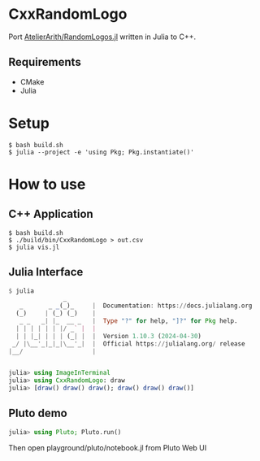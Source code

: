 # CxxRandomLogo

Port [AtelierArith/RandomLogos.jl](https://github.com/AtelierArith/RandomLogos.jl) written in Julia to C++.

## Requirements

- CMake
- Julia

# Setup

```console
$ bash build.sh
$ julia --project -e 'using Pkg; Pkg.instantiate()'
```

# How to use

## C++ Application

```console
$ bash build.sh
$ ./build/bin/CxxRandomLogo > out.csv
$ julia vis.jl
```

## Julia Interface

```julia
$ julia
               _
   _       _ _(_)_     |  Documentation: https://docs.julialang.org
  (_)     | (_) (_)    |
   _ _   _| |_  __ _   |  Type "?" for help, "]?" for Pkg help.
  | | | | | | |/ _` |  |
  | | |_| | | | (_| |  |  Version 1.10.3 (2024-04-30)
 _/ |\__'_|_|_|\__'_|  |  Official https://julialang.org/ release
|__/                   |


julia> using ImageInTerminal
julia> using CxxRandomLogo: draw
julia> [draw() draw() draw(); draw() draw() draw()]
```

## Pluto demo

```julia
julia> using Pluto; Pluto.run()
```

Then open playground/pluto/notebook.jl from Pluto Web UI
